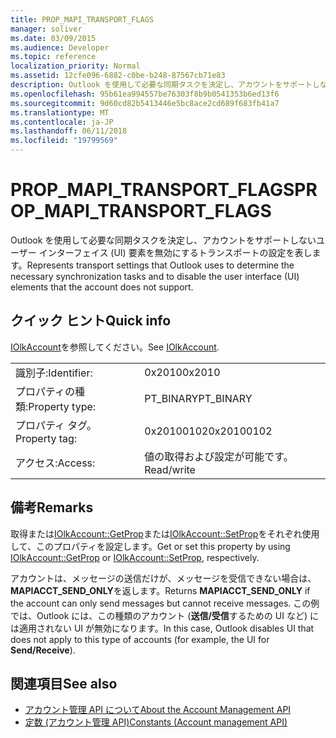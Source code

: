 ```yaml
---
title: PROP_MAPI_TRANSPORT_FLAGS
manager: soliver
ms.date: 03/09/2015
ms.audience: Developer
ms.topic: reference
localization_priority: Normal
ms.assetid: 12cfe096-6882-c0be-b248-87567cb71e83
description: Outlook を使用して必要な同期タスクを決定し、アカウントをサポートしないユーザー インターフェイス (UI) 要素を無効にするトランスポートの設定を表します。
ms.openlocfilehash: 95b61ea994557be76303f8b9b0541353b6ed13f6
ms.sourcegitcommit: 9d60cd82b5413446e5bc8ace2cd689f683fb41a7
ms.translationtype: MT
ms.contentlocale: ja-JP
ms.lasthandoff: 06/11/2018
ms.locfileid: "19799569"
---
```

# <a name="propmapitransportflags"></a><span data-ttu-id="274d5-103">PROP_MAPI_TRANSPORT_FLAGS</span><span class="sxs-lookup"><span data-stu-id="274d5-103">PROP_MAPI_TRANSPORT_FLAGS</span></span>

<span data-ttu-id="274d5-104">Outlook を使用して必要な同期タスクを決定し、アカウントをサポートしないユーザー インターフェイス (UI) 要素を無効にするトランスポートの設定を表します。</span><span class="sxs-lookup"><span data-stu-id="274d5-104">Represents transport settings that Outlook uses to determine the necessary synchronization tasks and to disable the user interface (UI) elements that the account does not support.</span></span>
  
## <a name="quick-info"></a><span data-ttu-id="274d5-105">クイック ヒント</span><span class="sxs-lookup"><span data-stu-id="274d5-105">Quick info</span></span>

<span data-ttu-id="274d5-106">[IOlkAccount](iolkaccount.md)を参照してください。</span><span class="sxs-lookup"><span data-stu-id="274d5-106">See [IOlkAccount](iolkaccount.md).</span></span>
  
|||
|:-----|:-----|
|<span data-ttu-id="274d5-107">識別子:</span><span class="sxs-lookup"><span data-stu-id="274d5-107">Identifier:</span></span>  <br/> |<span data-ttu-id="274d5-108">0x2010</span><span class="sxs-lookup"><span data-stu-id="274d5-108">0x2010</span></span>  <br/> |
|<span data-ttu-id="274d5-109">プロパティの種類:</span><span class="sxs-lookup"><span data-stu-id="274d5-109">Property type:</span></span>  <br/> |<span data-ttu-id="274d5-110">PT_BINARY</span><span class="sxs-lookup"><span data-stu-id="274d5-110">PT_BINARY</span></span>  <br/> |
|<span data-ttu-id="274d5-111">プロパティ タグ。</span><span class="sxs-lookup"><span data-stu-id="274d5-111">Property tag:</span></span>  <br/> |<span data-ttu-id="274d5-112">0x20100102</span><span class="sxs-lookup"><span data-stu-id="274d5-112">0x20100102</span></span>  <br/> |
|<span data-ttu-id="274d5-113">アクセス:</span><span class="sxs-lookup"><span data-stu-id="274d5-113">Access:</span></span>  <br/> |<span data-ttu-id="274d5-114">値の取得および設定が可能です。</span><span class="sxs-lookup"><span data-stu-id="274d5-114">Read/write</span></span>  <br/> |
   
## <a name="remarks"></a><span data-ttu-id="274d5-115">備考</span><span class="sxs-lookup"><span data-stu-id="274d5-115">Remarks</span></span>

<span data-ttu-id="274d5-116">取得または[IOlkAccount::GetProp](iolkaccount-getprop.md)または[IOlkAccount::SetProp](iolkaccount-setprop.md)をそれぞれ使用して、このプロパティを設定します。</span><span class="sxs-lookup"><span data-stu-id="274d5-116">Get or set this property by using [IOlkAccount::GetProp](iolkaccount-getprop.md) or [IOlkAccount::SetProp](iolkaccount-setprop.md), respectively.</span></span>
  
<span data-ttu-id="274d5-117">アカウントは、メッセージの送信だけが、メッセージを受信できない場合は、 **MAPIACCT_SEND_ONLY**を返します。</span><span class="sxs-lookup"><span data-stu-id="274d5-117">Returns **MAPIACCT_SEND_ONLY** if the account can only send messages but cannot receive messages.</span></span> <span data-ttu-id="274d5-118">この例では、Outlook には、この種類のアカウント (**送信/受信**するための UI など) には適用されない UI が無効になります。</span><span class="sxs-lookup"><span data-stu-id="274d5-118">In this case, Outlook disables UI that does not apply to this type of accounts (for example, the UI for **Send/Receive**).</span></span>
  
## <a name="see-also"></a><span data-ttu-id="274d5-119">関連項目</span><span class="sxs-lookup"><span data-stu-id="274d5-119">See also</span></span>

- [<span data-ttu-id="274d5-120">アカウント管理 API について</span><span class="sxs-lookup"><span data-stu-id="274d5-120">About the Account Management API</span></span>](about-the-account-management-api.md)  
- [<span data-ttu-id="274d5-121">定数 (アカウント管理 API)</span><span class="sxs-lookup"><span data-stu-id="274d5-121">Constants (Account management API)</span></span>](constants-account-management-api.md)


